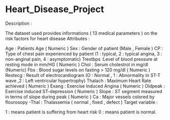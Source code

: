 # Heart_Disease_Project
Description :

The dataset used provides informations ( 13 medical parameters ) on the risk factors for heart disease
Attributes :

Age : Patients Age ( Numeric )
Sex : Gender of patient (Male , Female )
CP : Type of chest pain experienced by patient (1 : typical, 2 : typical angina, 3 : non-anginal pain, 4 : asymptomatic)
Trestbps :Level of blood pressure at resting mode in mm/HG ( Numeric )
Chol : Serum cholestrol in mg/dl (Numeric)
Fbs : Blood sugar levels on fasting > 120 mg/dl ( Numeric )
Restecg : Result of electrocardiogram (O : Normal , 1 : Abnormality in ST-T wave ,2 : Left ventricular hypertrophy)
Thalach : Maximum Heart Rate achieved ( Numeric )
Exang : Exercise Induced Angina ( Numeric )
Oldpeak : Exercise induced ST-depression ( Numeric )
Slope : ST segment measured in terms of slope during peak ( Numeric )
Ca : Major vessels colored by flourosopy -Thal : Thalassemia ( normal , fixed , defect )
Target variable :

1 : means patient is suffering from heart risk
0 : means patient is normal.
